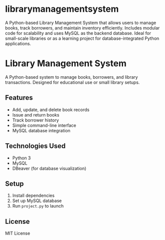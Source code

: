 # librarymanagementsystem
A Python-based Library Management System that allows users to manage books, track borrowers, and maintain inventory efficiently. Includes modular code for scalability and uses MySQL as the backend database. Ideal for small-scale libraries or as a learning project for database-integrated Python applications.


# Library Management System

A Python-based system to manage books, borrowers, and library transactions. Designed for educational use or small library setups.

## Features
- Add, update, and delete book records
- Issue and return books
- Track borrower history
- Simple command-line interface
- MySQL database integration

## Technologies Used
- Python 3
- MySQL
- DBeaver (for database visualization)

## Setup
1. Install dependencies
2. Set up MySQL database 
3. Run `project.py` to launch

## License
MIT License
